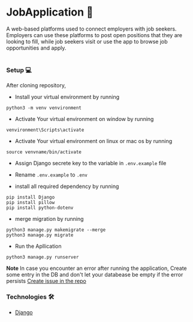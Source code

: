 # JobApplication 🤹

A web-based platforms used to connect employers with job seekers. Employers can use these platforms to post open positions that they are looking to fill, while job seekers visit or use the app to browse job opportunities and apply.<br />
<br />

### Setup 💻
After cloning repository,

- Install your virtual environment by running 
```{r}
python3 -m venv venvironment
```

-  Activate Your virtual environment on window by running
```{r}
venvironment\Scripts\activate
```

- Activate Your virtual environment on linux or mac os by running
```{r}
source venvname/bin/activate
```

- Assign Django secrete key to the variable in `.env.example` file

- Rename `.env.example` to `.env`

- install all required dependency by running 
```{r}
pip install Django
pip install pillow
pip install python-dotenv
```
- merge migration  by running
```{r}
python3 manage.py makemigrate --merge
python3 manage.py migrate
```

- Run the Apllication 
```{r}
python3 manage.py runserver
```

**Note** In case you encounter an error after running the application, Create some entry in the DB and don't let your databease be empty if the error persists [Create issue in the repo](https://github.com/KOLEAJEOLAYINKA/Job-Application/issues) 

### Technologies 🛠
- [Django](https://www.djangoproject.com/)

